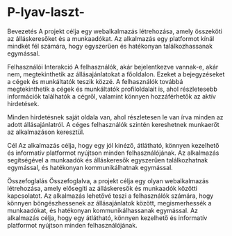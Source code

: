 # P-lyav-laszt-
Bevezetés
A projekt célja egy webalkalmazás létrehozása, amely összeköti az álláskeresőket és a munkaadókat. Az alkalmazás egy platformot kínál mindkét fél számára, hogy egyszerűen és hatékonyan találkozhassanak egymással.

Felhasználói Interakció
A felhasználók, akár bejelentkezve vannak-e, akár nem, megtekinthetik az állásajánlatokat a főoldalon. Ezeket a bejegyzéseket a cégek és munkáltatók teszik közzé. A felhasználók továbbá megtekinthetik a cégek és munkáltatók profiloldalait is, ahol részletesebb információk találhatók a cégről, valamint könnyen hozzáférhetők az aktív hirdetések.

Minden hirdetésnek saját oldala van, ahol részletesen le van írva minden az adott állásajánlatról. A céges felhasználók szintén kereshetnek munkaerőt az alkalmazáson keresztül.

Cél
Az alkalmazás célja, hogy egy jól kinéző, átlátható, könnyen kezelhető és informatív platformot nyújtson minden felhasználójának. Az alkalmazás segítségével a munkaadók és álláskeresők egyszerűen találkozhatnak egymással, és hatékonyan kommunikálhatnak egymással.

Összefoglalás
Összefoglalva, a projekt célja egy olyan webalkalmazás létrehozása, amely elősegíti az álláskeresők és munkaadók közötti kapcsolatot. Az alkalmazás lehetővé teszi a felhasználók számára, hogy könnyen böngészhessenek az állásajánlatok között, megismerhessék a munkaadókat, és hatékonyan kommunikálhassanak egymással. Az alkalmazás célja, hogy egy átlátható, könnyen kezelhető és informatív platformot nyújtson minden felhasználójának.
